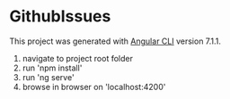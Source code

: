 # GithubIssues

This project was generated with [Angular CLI](https://github.com/angular/angular-cli) version 7.1.1.

1. navigate to project root folder
2. run 'npm install'
3. run 'ng serve'
4. browse in browser on 'localhost:4200'
